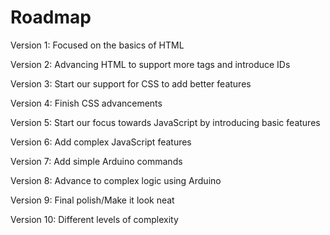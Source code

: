 # Roadmap
Version 1: Focused on the basics of HTML

Version 2: Advancing HTML to support more tags and introduce IDs 

Version 3: Start our support for CSS to add better features

Version 4: Finish CSS advancements

Version 5: Start our focus towards JavaScript by introducing basic features

Version 6: Add complex JavaScript features

Version 7: Add simple Arduino commands

Version 8: Advance to complex logic using Arduino

Version 9: Final polish/Make it look neat

Version 10: Different levels of complexity
